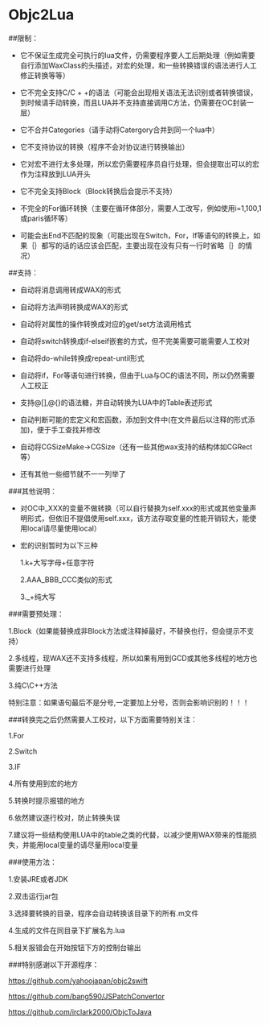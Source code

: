 # Objc2Lua

##限制：

- 它不保证生成完全可执行的lua文件，仍需要程序要人工后期处理（例如需要自行添加WaxClass的头描述，对宏的处理，和一些转换错误的语法进行人工修正转换等等）

- 它不完全支持C/C + +的语法（可能会出现相关语法无法识别或者转换错误，到时候请手动转换，而且LUA并不支持直接调用C方法，仍需要在OC封装一层）

- 它不合并Categories（请手动将Catergory合并到同一个lua中）

- 它不支持协议的转换（程序不会对协议进行转换输出）

- 它对宏不进行太多处理，所以宏仍需要程序员自行处理，但会提取出可以的宏作为注释放到LUA开头

- 它不完全支持Block（Block转换后会提示不支持）

- 不完全的For循环转换（主要在循环体部分，需要人工改写，例如使用i=1,100,1或paris循环等）

- 可能会出End不匹配的现象（可能出现在Switch，For，If等语句的转换上，如果｛｝都写的话的话应该会匹配，主要出现在没有只有一行时省略｛｝的情况）

##支持：

- 自动将消息调用转成WAX的形式

- 自动将方法声明转换成WAX的形式

- 自动将对属性的操作转换成对应的get/set方法调用格式

- 自动将switch转换成if-elseif嵌套的方式，但不完美需要可能需要人工校对

- 自动将do-while转换成repeat-until形式

- 自动将if，For等语句进行转换，但由于Lua与OC的语法不同，所以仍然需要人工校正

- 支持@[],@{}的语法糖，并自动转换为LUA中的Table表述形式

- 自动判断可能的宏定义和宏函数，添加到文件中(在文件最后以注释的形式添加)，便于手工查找并修改

- 自动将CGSizeMake->CGSize（还有一些其他wax支持的结构体如CGRect等）

- 还有其他一些细节就不一一列举了

###其他说明：

- 对OC中_XXX的变量不做转换（可以自行替换为self.xxx的形式或其他变量声明形式，但依旧不提倡使用self.xxx，该方法存取变量的性能开销较大，能使用local请尽量使用local）

- 宏的识别暂时为以下三种

    1.k+大写字母+任意字符

    2.AAA_BBB_CCC类似的形式

    3._+纯大写

###需要预处理：

1.Block（如果能替换成非Block方法或注释掉最好，不替换也行，但会提示不支持）

2.多线程，现WAX还不支持多线程，所以如果有用到GCD或其他多线程的地方也需要进行处理

3.纯C\C++方法

特别注意：如果语句最后不是分号,一定要加上分号，否则会影响识别的！！！

###转换完之后仍然需要人工校对，以下方面需要特别关注：

1.For

2.Switch

3.IF

4.所有使用到宏的地方

5.转换时提示报错的地方

6.依然建议逐行校对，防止转换失误

7.建议将一些结构使用LUA中的table之类的代替，以减少使用WAX带来的性能损失，并能用local变量的请尽量用local变量

###使用方法：

1.安装JRE或者JDK

2.双击运行jar包

3.选择要转换的目录，程序会自动转换该目录下的所有.m文件

4.生成的文件在同目录下扩展名为.lua

5.相关报错会在开始按钮下方的控制台输出

###特别感谢以下开源程序：

https://github.com/yahoojapan/objc2swift

https://github.com/bang590/JSPatchConvertor

https://github.com/irclark2000/ObjcToJava
